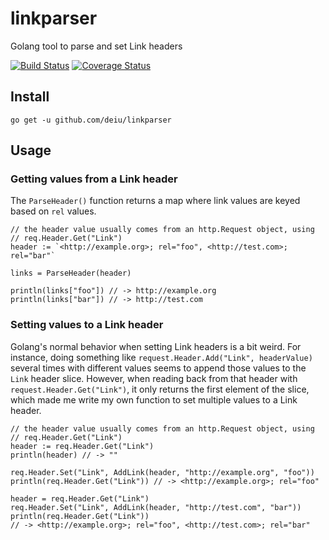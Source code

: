 # linkparser
Golang tool to parse and set Link headers

[![Build Status](https://api.travis-ci.org/deiu/linkparser.svg?branch=master)](https://travis-ci.org/deiu/linkparser)
[![Coverage Status](https://coveralls.io/repos/github/deiu/linkparser/badge.svg?branch=master)](https://coveralls.io/github/deiu/linkparser?branch=master)


## Install

`go get -u github.com/deiu/linkparser`

## Usage

### Getting values from a Link header

The `ParseHeader()` function returns a map where link values are keyed based on `rel` values.

```golang
// the header value usually comes from an http.Request object, using
// req.Header.Get("Link")
header := `<http://example.org>; rel="foo", <http://test.com>; rel="bar"`

links = ParseHeader(header)

println(links["foo"]) // -> http://example.org
println(links["bar"]) // -> http://test.com
```

### Setting values to a Link header

Golang's normal behavior when setting Link headers is a bit weird. For instance, doing something like `request.Header.Add("Link", headerValue)` several times with different values seems to append those values to the `Link` header slice. However, when reading back from that header with `request.Header.Get("Link")`, it only returns the first element of the slice, which made me write my own function to set multiple values to a Link header.

```golang
// the header value usually comes from an http.Request object, using
// req.Header.Get("Link")
header := req.Header.Get("Link")
println(header) // -> ""

req.Header.Set("Link", AddLink(header, "http://example.org", "foo"))
println(req.Header.Get("Link")) // -> <http://example.org>; rel="foo"

header = req.Header.Get("Link")
req.Header.Set("Link", AddLink(header, "http://test.com", "bar"))
println(req.Header.Get("Link"))
// -> <http://example.org>; rel="foo", <http://test.com>; rel="bar"
```
